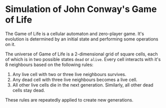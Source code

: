 # Simulation of John Conway's Game of Life

The Game of Life is a cellular automaton and zero-player game. It's evolution is determined by an initial state and performing some operations on it.

The universe of Game of Life is a 2-dimensional grid of square cells, each of which is in two possible states `dead` or `alive`. Every cell interacts with it's 8 neighbours based on the following rules:

1. Any live cell with two or three live neighbours survives.
2. Any dead cell with three live neighbours becomes a live cell.
3. All other live cells die in the next generation. Similarly, all other dead cells stay dead.

These rules are repeatedly applied to create new generations.
